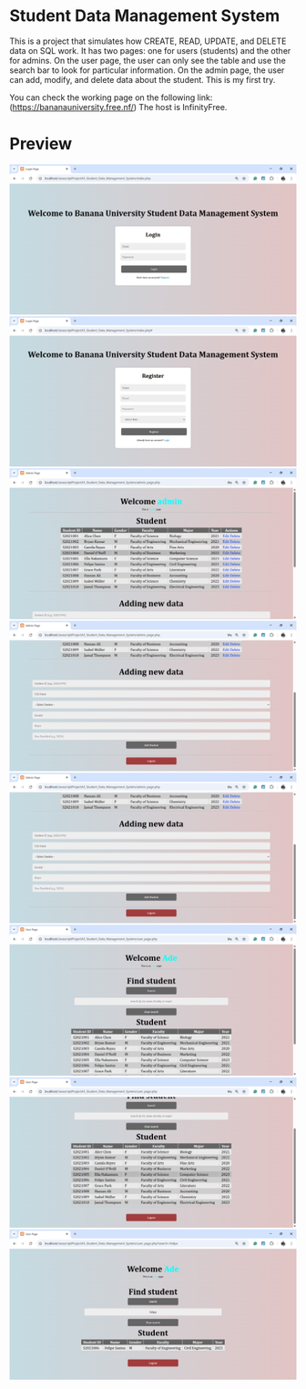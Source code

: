 # Student Data Management System
This is a project that simulates how CREATE, READ, UPDATE, and DELETE data on SQL work. It has two pages: one for users (students) and the other for admins.
On the user page, the user can only see the table and use the search bar to look for particular information.
On the admin page, the user can add, modify, and delete data about the student. This is my first try.

You can check the working page on the following link: (https://bananauniversity.free.nf/) The host is InfinityFree.

# Preview
![Login Page](<Images/Screenshot 2025-07-16 140327.png>)
![Register Page](<Images/Screenshot 2025-07-16 140332.png>)
![admin page1](<Images/Screenshot 2025-07-16 140348.png>)
![admin page2](<Images/Screenshot 2025-07-16 140351.png>)
![admin page for editing student information](<Images/Screenshot 2025-07-16 140351.png>)
![user page1](<Images/Screenshot 2025-07-16 140418.png>)
![user page2](<Images/Screenshot 2025-07-16 140421.png>)
![user page using search bar](<Images/Screenshot 2025-07-16 140435.png>)

